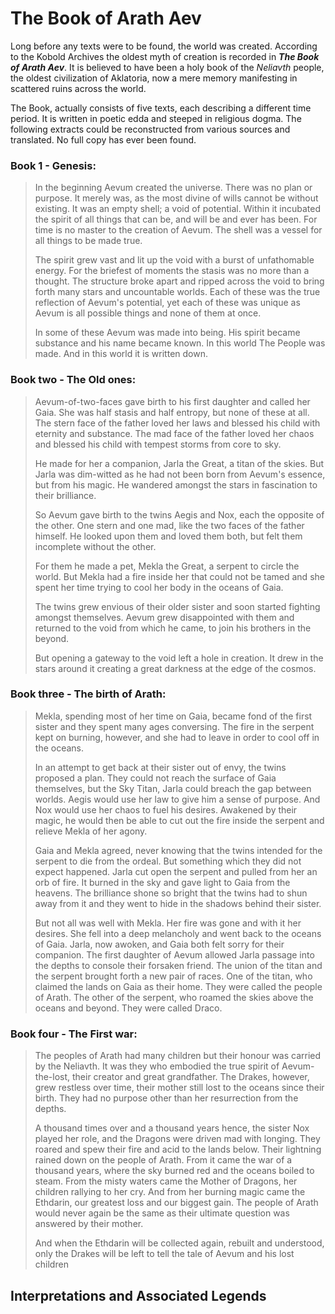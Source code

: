 # The Book of Arath Aev

Long before any texts were to be found, the world was created.  According to the Kobold Archives the oldest myth of creation is recorded in _**The Book of Arath Aev**_.  It is believed to have been a holy book of the _Neliavth_ people, the oldest civilization of Aklatoria, now a mere memory manifesting in scattered ruins across the world.

The Book, actually consists of five texts, each describing a different time period.  It is written in poetic edda and steeped in religious dogma.  The following extracts could be reconstructed from various sources and translated.  No full copy has ever been found.

### Book 1 - Genesis: 
> In the beginning Aevum created the universe.  There was no plan or purpose.  It merely was, as the most divine of wills cannot be without existing.  It was an empty shell; a void of potential.  Within it incubated the spirit of all things that can be, and will be and ever has been.  For time is no master to the creation of Aevum.  The shell was a vessel for all things to be made true.
>
> The spirit grew vast and lit up the void with a burst of unfathomable energy.  For the briefest of moments the stasis was no more than a thought.  The structure broke apart and ripped across the void to bring forth many stars and uncountable worlds.  Each of these was the true reflection of Aevum's potential, yet each of these was unique as Aevum is all possible things and none of them at once.
>
> In some of these Aevum was made into being.  His spirit became substance and his name became known.  In this world The People was made.  And in this world it is written down.

### Book two - The Old ones: 
> Aevum-of-two-faces gave birth to his first daughter and called her Gaia.  She was half stasis and half entropy, but none of these at all.  The stern face of the father loved her laws and blessed his child with eternity and substance.  The mad face of the father loved her chaos and blessed his child with tempest storms from core to sky.
> 
> He made for her a companion, Jarla the Great, a titan of the skies.  But Jarla was dim-witted as he had not been born from Aevum's essence, but from his magic.  He wandered amongst the stars in fascination to their brilliance.
>
> So Aevum gave birth to the twins Aegis and Nox, each the opposite of the other.  One stern and one mad, like the two faces of the father himself.  He looked upon them and loved them both, but felt them incomplete without the other.
>
> For them he made a pet, Mekla the Great, a serpent to circle the world.  But Mekla had a fire inside her that could not be tamed and she spent her time trying to cool her body in the oceans of Gaia.
>
> The twins grew envious of their older sister and soon started fighting amongst themselves.  Aevum grew disappointed with them and returned to the void from which he came, to join his brothers in the beyond.
>
> But opening a gateway to the void left a hole in creation.  It drew in the stars around it creating a great darkness at the edge of the cosmos.

### Book three - The birth of Arath: 
> Mekla, spending most of her time on Gaia, became fond of the first sister and they spent many ages conversing.  The fire in the serpent kept on burning, however, and she had to leave in order to cool off in the oceans.
>
> In an attempt to get back at their sister out of envy, the twins proposed a plan.  They could not reach the surface of Gaia themselves, but the Sky Titan, Jarla could breach the gap between worlds.  Aegis would use her law to give him a sense of purpose.  And Nox would use her chaos to fuel his desires.  Awakened by their magic, he would then be able to cut out the fire inside the serpent and relieve Mekla of her agony.
> 
> Gaia and Mekla agreed, never knowing that the twins intended for the serpent to die from the ordeal.  But something which they did not expect happened.  Jarla cut open the serpent and pulled from her an orb of fire.  It burned in the sky and gave light to Gaia from the heavens.  The brilliance shone so bright that the twins had to shun away from it and they went to hide in the shadows behind their sister.
>
> But not all was well with Mekla.  Her fire was gone and with it her desires.  She fell into a deep melancholy and went back to the oceans of Gaia.  Jarla, now awoken, and Gaia both felt sorry for their companion.  The first daughter of Aevum allowed Jarla passage into the depths to console their forsaken friend.  The union of the titan and the serpent brought forth a new pair of races.  One of the titan, who claimed the lands on Gaia as their home.  They were called the people of Arath.  The other of the serpent, who roamed the skies above the oceans and beyond.  They were called Draco.

### Book four - The First war: 
> The peoples of Arath had many children but their honour was carried by the Neliavth.  It was they who embodied the true spirit of Aevum-the-lost, their creator and great grandfather.  The Drakes, however, grew restless over time, their mother still lost to the oceans since their birth.  They had no purpose other than her resurrection from the depths.
>
> A thousand times over and a thousand years hence, the sister Nox played her role, and the Dragons were driven mad with longing.  They roared and spew their fire and acid to the lands below.  Their lightning rained down on the people of Arath.  From it came the war of a thousand years, where the sky burned red and the oceans boiled to steam.  From the misty waters came the Mother of Dragons, her children rallying to her cry.  And from her burning magic came the Ethdarin, our greatest loss and our biggest gain.  The people of Arath would never again be the same as their ultimate question was answered by their mother.
>
> And when the Ethdarin will be collected again, rebuilt and understood, only the Drakes will be left to tell the tale of Aevum and his lost children

## Interpretations and Associated Legends
